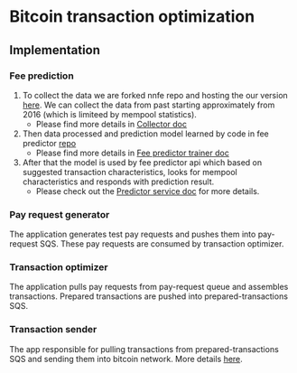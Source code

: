 # Bitcoin transaction optimization

## Implementation
### Fee prediction

1. To collect the data we are forked nnfe repo and hosting the our version [here](https://gitlab.inyar.ru/bitcoin-transaction-optimization/nnfe).
We can collect the data from past starting approximately from 2016 (which is limiteed by mempool statistics).
    * Please find more details in [Collector doc](Collector.md)
2. Then data processed and prediction model learned by code in fee predictor [repo](https://gitlab.inyar.ru/bitcoin-transaction-optimization/predictor-trainer)
    * Please find more details in [Fee predictor trainer doc](FeePredictorTrainer.md)
3. After that the model is used by fee predictor api which based on suggested transaction characteristics, looks for mempool characteristics and responds with prediction result.
    * Please check out the [Predictor service doc](FeePredictorService.md) for more details.

### Pay request generator
The application generates test pay requests and pushes them into pay-request SQS. These pay requests are consumed by transaction optimizer.

### Transaction optimizer
The application pulls pay requests from pay-request queue and assembles transactions. Prepared transactions are pushed into prepared-transactions SQS.

### Transaction sender
The app responsible for pulling transactions from prepared-transactions SQS and sending them into bitcoin network. More details [here](TransactionSender.md).
